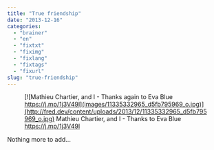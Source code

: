 ```yaml
---
title: "True friendship"
date: "2013-12-16"
categories: 
  - "brainer"
  - "en"
  - "fixtxt"
  - "fiximg"
  - "fixlang"
  - "fixtags"
  - "fixurl"
slug: "true-friendship"
---
```


<figure>

[](http://fred.dev/content/uploads/2013/12/11335332965_d5fb795969_o.jpg)

<figcaption>

[![Mathieu Chartier, and I - Thanks again to Eva Blue https://j.mp/1j3V49l](images/11335332965_d5fb795969_o.jpg)](http://fred.dev/content/uploads/2013/12/11335332965_d5fb795969_o.jpg) Mathieu Chartier, and I - Thanks to Eva Blue https://j.mp/1j3V49l

</figcaption>

</figure>

Nothing more to add...
